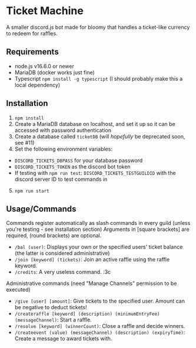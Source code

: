 # Ticket Machine
A smaller discord.js bot made for bloomy that handles a ticket-like currency to redeem for raffles.

## Requirements
- node.js v16.6.0 or newer 
- MariaDB (docker works just fine)
- Typescript `npm install -g typescript` (I should probably make this a local dependency)

## Installation
1. `npm install`
2. Create a MariaDB database on localhost, and set it up so it can be accessed with password authentication
3. Create a database called `ticketDB` (will *hopefully* be deprecated soon, see #11)
4. Set the following environment variables:
- `DISCORD_TICKETS_DBPASS` for your database password
- `DISCORD_TICKETS_TOKEN` as the discord bot token
- If testing with `npm run test`: `DISCORD_TICKETS_TESTGUILDID` with the discord server ID to test commands in
5. `npm run start`

## Usage/Commands
Commands register automatically as slash commands in every guild (unless you're testing - see installation section)
Arguments in \[square brackets\] are required, \(round brackets\) are optional.

- `/bal (user)`: Displays your own or the specified users' ticket balance (the latter is considered administrative)
- `/join [keyword] (tickets)`: Join an active raffle using the raffle keyword.
- `/credits`: A very useless command. :3c 

Administrative commands (need "Manage Channels" permission to be executed)
- `/give [user] [amount]`: Give tickets to the specified user. Amount can be negative to deduct tickets!
- `/createraffle [keyword] (description) (minimumEntryFee) (messageChannel)`: Start a raffle.
- `/resolve [keyword] (winnerCount)`: Close a raffle and decide winners.
- `/createevent (value) (messageChannel) (description) (expiryTime)`: Create a message to award tickets with.
